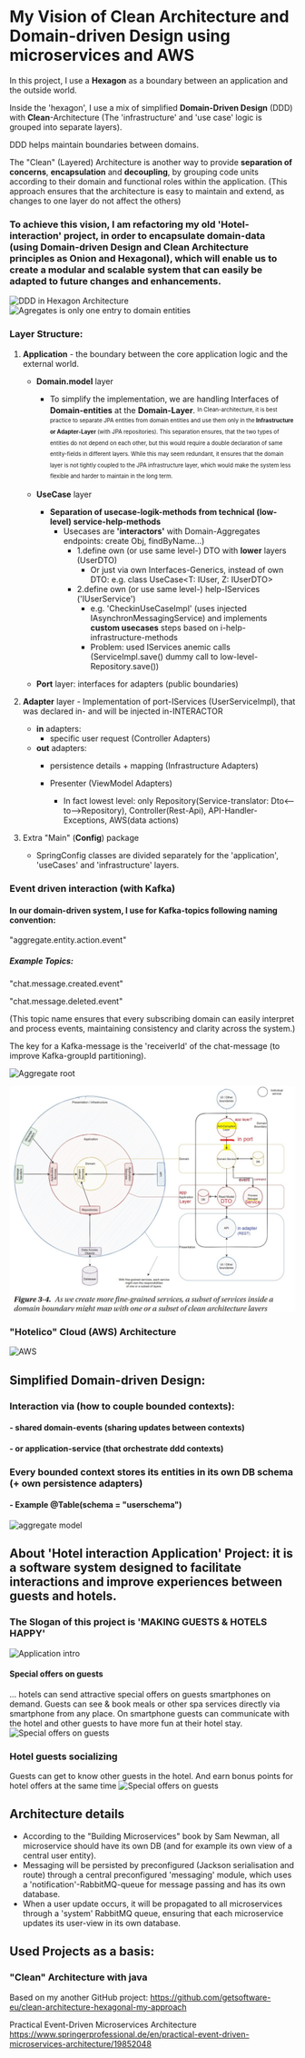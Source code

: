 # My Vision of Clean Architecture and Domain-driven Design using microservices and AWS

In this project, I use a <b>Hexagon</b> as a boundary between an application and the outside world. 

Inside the 'hexagon', I use a mix of simplified <b>Domain-Driven Design</b> (DDD) with <b>Clean</b>-Architecture (The 'infrastructure' and 'use case' logic is grouped into separate layers).

DDD helps maintain boundaries between domains.

The "Clean" (Layered) Architecture is another way to provide <b>separation of concerns</b>, <b>encapsulation</b> and <b>decoupling</b>, by grouping code units according to their domain and functional roles within the application.
(This approach ensures that the architecture is easy to maintain and extend, as changes to one layer do not affect the others)

### To achieve this vision, I am refactoring my old 'Hotel-interaction' project, in order to encapsulate domain-data (using Domain-driven Design and Clean Architecture principles as Onion and Hexagonal), which will enable us to create a modular and scalable system that can easily be adapted to future changes and enhancements.

![DDD in Hexagon Architecture](/docs/img/adapterMultiDomain.JPG)
![Agregates is only one entry to domain entities](/docs/img/diagramm1.png)

### Layer Structure:

1. <b>Application</b> - the boundary between the core application logic and the external world.

   - <b>Domain.model</b> layer
     - To simplify the implementation, we are handling Interfaces of <b>Domain-entities</b> at the <b>Domain-Layer</b>. 
     <sup><sub>In Clean-architecture,  it is best practice to separate JPA entities from domain entities  and use them only in the <b>Infrastructure or Adapter-Layer</b> (with JPA repositories). This separation ensures, that the two types of entities do not depend on each other, but this would require a double declaration of same entity-fields in different layers. While this may seem redundant, it ensures that the domain layer is not tightly coupled to the JPA infrastructure layer, which would make the system less flexible and harder to maintain in the long term.</sup></sub>

   - <b>UseCase</b> layer
     - <b>Separation of usecase-logik-methods from technical (low-level) service-help-methods</b>
       - Usecases are <b>'interactors'</b> with Domain-Aggregates endpoints: create Obj, findByName...)
         - 1.define own (or use same level-) DTO with <b>lower</b> layers (UserDTO)
           - Or just via own Interfaces-Generics, instead of own DTO: e.g. class UseCase<T: IUser, Z: IUserDTO> 
         - 2.define own (or use same level-) help-IServices ('IUserService') 
           - e.g. 'CheckinUseCaseImpl' (uses injected IAsynchronMessagingService) and implements <b>custom usecases</b> steps based on i-help-infrastructure-methods
           - Problem: used IServices anemic calls (ServiceImpl.save() dummy call to low-level-Repository.save())
   - <b>Port</b> layer: interfaces for adapters (public boundaries)

2. <b>Adapter</b> layer - Implementation of port-IServices (UserServiceImpl), that was declared in- and will be injected in-INTERACTOR

     - <b>in</b> adapters:
        - specific user request (Controller Adapters)
    - <b>out</b> adapters:
        - persistence details + mapping (Infrastructure Adapters)
        - Presenter (ViewModel Adapters)
      
          - In fact lowest level: only Repository(Service-translator: Dto<--to-->Repository), Controller(Rest-Api), API-Handler-Exceptions, AWS(data actions) 


3. Extra "Main" (<b>Config</b>) package
    - SpringConfig classes are divided separately for the 'application', 'useCases' and 'infrastructure' layers.


### Event driven interaction (with Kafka)

#### In our domain-driven system, I use for Kafka-topics following naming convention:

"aggregate.entity.action.event"

##### Example Topics:
"chat.message.created.event"

"chat.message.deleted.event" 

(This topic name ensures that every subscribing domain can easily interpret and process events, maintaining consistency and clarity across the system.)


The key for a Kafka-message is the 'receiverId' of the chat-message (to improve Kafka-groupId partitioning).

![Aggregate root](/docs/img/ddd.webp)

![event-driven](/docs/img/cca-event-driven.JPG)


### "Hotelico" Cloud (AWS) Architecture
![AWS](/docs/img/aws.drawio.png)

## Simplified Domain-driven Design:
### Interaction via (how to couple bounded contexts):
#### - shared domain-events (sharing updates between contexts)
#### - or application-service (that orchestrate ddd contexts)
### Every bounded context stores its entities in its own DB schema (+ own persistence adapters)
#### - Example @Table(schema = "userschema")

![aggregate model](/docs/img/aggregate-root.jpg)



## About 'Hotel interaction Application' Project: it is a software system designed to facilitate interactions and improve experiences between guests and hotels.
### The Slogan of this project is 'MAKING GUESTS & HOTELS HAPPY'

![Application intro](/docs/img/app3.png)


#### Special offers on guests
… hotels can send attractive special offers on guests smartphones on demand. Guests can see & book meals or other spa services directly via smartphone from any place. On smartphone guests can communicate with the hotel and other guests to have more fun at their hotel stay.
![Special offers on guests](/docs/img/appDealAccept.png)

### Hotel guests socializing
Guests can get to know other guests in the hotel. And earn bonus points for hotel offers at the same time
![Special offers on guests](/docs/img/appInfo.jpg)

## Architecture details
- According to the "Building Microservices" book by Sam Newman, all microservice should have its own DB (and for example its own view of a central user entity).
- Messaging will be persisted by preconfigured (Jackson serialisation and route) through a central preconfigured 'messaging' module, which uses a 'notification'-RabbitMQ-queue for message passing and has its own database.
- When a user update occurs, it will be propagated to all microservices through a 'system' RabbitMQ queue, ensuring that each microservice updates its user-view in its own database.

## Used Projects as a basis:

### "Clean" Architecture with java
Based on my another GitHub project:
https://github.com/getsoftware-eu/clean-architecture-hexagonal-my-approach

Practical Event-Driven Microservices Architecture
https://www.springerprofessional.de/en/practical-event-driven-microservices-architecture/19852048